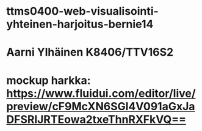 # ttms0400-web-visualisointi-yhteinen-harjoitus-bernie14
# Aarni Ylhäinen K8406/TTV16S2
# mockup harkka: https://www.fluidui.com/editor/live/preview/cF9McXN6SGl4V091aGxJaDFSRlJRTEowa2txeThnRXFkVQ==